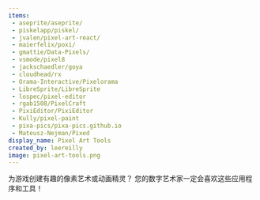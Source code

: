 ```yaml
---
items:
 - aseprite/aseprite/
 - piskelapp/piskel/
 - jvalen/pixel-art-react/
 - maierfelix/poxi/
 - gmattie/Data-Pixels/
 - vsmode/pixel8
 - jackschaedler/goya
 - cloudhead/rx
 - Orama-Interactive/Pixelorama
 - LibreSprite/LibreSprite
 - lospec/pixel-editor
 - rgab1508/PixelCraft
 - PixiEditor/PixiEditor
 - Kully/pixel-paint
 - pixa-pics/pixa-pics.github.io
 - Mateusz-Nejman/Pixed
display_name: Pixel Art Tools
created_by: leereilly
image: pixel-art-tools.png
---
```

为游戏创建有趣的像素艺术或动画精灵？ 您的数字艺术家一定会喜欢这些应用程序和工具！